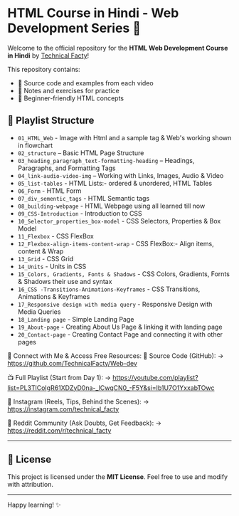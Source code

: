 # HTML Course in Hindi - Web Development Series 🚀

Welcome to the official repository for the **HTML Web Development Course in Hindi** by [Technical Facty](https://www.youtube.com/@technical_facty)!

This repository contains:

- 📁 Source code and examples from each video
- 📒 Notes and exercises for practice
- 🧠 Beginner-friendly HTML concepts

## 📅 Playlist Structure

- `01_HTML_Web` - Image with Html and a sample tag & Web's working shown in flowchart
- `02_structure` – Basic HTML Page Structure
- `03_heading_paragraph_text-formatting-heading` – Headings, Paragraphs, and Formatting Tags
- `04_link-audio-video-img` – Working with Links, Images, Audio & Video
- `05_list-tables` - HTML Lists:- ordered & unordered, HTML Tables
- `06_Form` - HTML Form
- `07_div_sementic_tags` - HTML Semantic tags
- `08_building-webpage` - HTML Webpage using all learned till now
- `09_CSS-Introduction` - Introduction to CSS
- `10_Selector_properties_box-model` - CSS Selectors, Properties & Box Model
- `11_Flexbox` - CSS FlexBox
- `12_Flexbox-align-items-content-wrap` - CSS FlexBox:- Align items, content & Wrap
- `13_Grid` - CSS Grid
- `14_Units` - Units in CSS
- `15_Colors, Gradients, Fonts & Shadows` - CSS Colors, Gradients, Fornts & Shadows their use and syntax
- `16_CSS -Transitions-Animations-Keyframes` - CSS Transitions, Animations & Keyframes
- `17_Responsive design with media query` - Responsive Design with Media Queries
- `18_Landing page` - Simple Landing Page
- `19_About-page` - Creating About Us Page & linking it with landing page
- `20_Contact-page` - Creating Contact Page and connecting it with other pages

🔗 Connect with Me & Access Free Resources:
📂 Source Code (GitHub):
→ https://github.com/TechnicalFacty/Web-dev

📺 Full Playlist (Start from Day 1):
→ https://youtube.com/playlist?list=PL3TlCoIgR61XDZyD0na-_lCwqCN0_-F5Y&si=Ib1U7O1YxxabTOwc

📸 Instagram (Reels, Tips, Behind the Scenes):
→ https://instagram.com/technical_facty

👥 Reddit Community (Ask Doubts, Get Feedback):
→ https://reddit.com/r/technical_facty

---

## 📜 License

This project is licensed under the **MIT License**. Feel free to use and modify with attribution.

---

Happy learning! ✨
